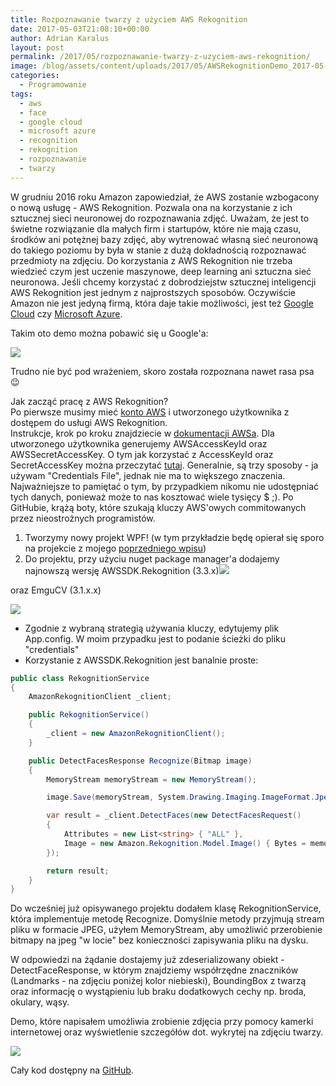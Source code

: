 ```yaml
---
title: Rozpoznawanie twarzy z użyciem AWS Rekognition
date: 2017-05-03T21:08:10+00:00
author: Adrian Karalus
layout: post
permalink: /2017/05/rozpoznawanie-twarzy-z-uzyciem-aws-rekognition/
image: /blog/assets/content/uploads/2017/05/AWSRekognitionDemo_2017-05-02_14-32-14.png
categories:
  - Programowanie
tags:
  - aws
  - face
  - google cloud
  - microsoft azure
  - recognition
  - rekognition
  - rozpoznawanie
  - twarzy
---
```

W grudniu 2016 roku Amazon zapowiedział, że AWS zostanie wzbogacony o nową usługę - AWS Rekognition. Pozwala ona na korzystanie z ich sztucznej sieci neuronowej do rozpoznawania zdjęć. Uważam, że jest to świetne rozwiązanie dla małych firm i startupów, które nie mają czasu, środków ani potężnej bazy zdjęć, aby wytrenować własną sieć neuronową do takiego poziomu by była w stanie z dużą dokładnością rozpoznawać przedmioty na zdjęciu. Do korzystania z AWS Rekognition nie trzeba wiedzieć czym jest uczenie maszynowe, deep learning ani sztuczna sieć neuronowa. Jeśli chcemy korzystać z dobrodziejstw sztucznej inteligencji AWS Rekognition jest jednym z najprostszych sposobów. Oczywiście Amazon nie jest jedyną firmą, która daje takie możliwości, jest też [Google Cloud](https://cloud.google.com/vision/) czy [Microsoft Azure](https://www.microsoft.com/cognitive-services/en-us/face-api).

Takim oto demo można pobawić się u Google'a:

![](/blog/assets/content/uploads/2017/05/chrome_2017-05-03_13-49-35.png)

Trudno nie być pod wrażeniem, skoro została rozpoznana nawet rasa psa 😉

Jak zacząć pracę z AWS Rekognition?  
Po pierwsze musimy mieć [konto AWS](http://docs.aws.amazon.com/AmazonSimpleDB/latest/DeveloperGuide/AboutAWSAccounts.html) i utworzonego użytkownika z dostępem do usługi AWS Rekognition.  
Instrukcje, krok po kroku znajdziecie w [dokumentacji AWSa](http://docs.aws.amazon.com/rekognition/latest/dg/setting-up.html). Dla utworzonego użytkownika generujemy AWSAccessKeyId oraz AWSSecretAccessKey. O tym jak korzystać z AccessKeyId oraz SecretAccessKey można przeczytać [tutaj](http://docs.aws.amazon.com/sdk-for-net/v3/developer-guide/net-dg-config-creds.html). Generalnie, są trzy sposoby - ja używam "Credentials File", jednak nie ma to większego znaczenia. Najważniejsze to pamiętać o tym, by przypadkiem nikomu nie udostępniać tych danych, ponieważ może to nas kosztować wiele tysięcy $ ;). Po GitHubie, krążą boty, które szukają kluczy AWS'owych commitowanych przez nieostrożnych programistów.

  1. Tworzymy nowy projekt WPF! (w tym przykładzie będę opierał się sporo na projekcie z mojego [poprzedniego wpisu](/blog/2015/05/wykrywanie-twarzy-przy-uzyciu-emgu-cv/))
  2. Do projektu, przy użyciu nuget package manager'a dodajemy najnowszą wersję AWSSDK.Rekognition (3.3.x)![](/blog/assets/content/uploads/2017/05/devenv_2017-05-02_13-48-37.png) 

oraz EmguCV (3.1.x.x)

![](/blog/assets/content/uploads/2017/05/devenv_2017-05-02_13-46-50.png)
    
* Zgodnie z wybraną strategią używania kluczy, edytujemy plik App.config. W moim przypadku jest to podanie ścieżki do pliku "credentials"
* Korzystanie z AWSSDK.Rekognition jest banalnie proste:

```csharp
public class RekognitionService
{
    AmazonRekognitionClient _client;

    public RekognitionService()
    {
        _client = new AmazonRekognitionClient();
    }

    public DetectFacesResponse Recognize(Bitmap image)
    {
        MemoryStream memoryStream = new MemoryStream();

        image.Save(memoryStream, System.Drawing.Imaging.ImageFormat.Jpeg);

        var result = _client.DetectFaces(new DetectFacesRequest()
        {
            Attributes = new List<string> { "ALL" },
            Image = new Amazon.Rekognition.Model.Image() { Bytes = memoryStream }
        });

        return result;
    }
}
```

Do wcześniej już opisywanego projektu dodałem klasę RekognitionService, która implementuje metodę Recognize. Domyślnie metody przyjmują stream pliku w formacie JPEG, użyłem MemoryStream, aby umożliwić przerobienie bitmapy na jpeg "w locie" bez konieczności zapisywania pliku na dysku.
        
W odpowiedzi na żądanie dostajemy już zdeserializowany obiekt - DetectFaceResponse, w którym znajdziemy współrzędne znaczników (Landmarks - na zdjęciu poniżej kolor niebieski), BoundingBox z twarzą oraz informację o wystąpieniu lub braku dodatkowych cechy np. broda, okulary, wąsy.
        
Demo, które napisałem umożliwia zrobienie zdjęcia przy pomocy kamerki internetowej oraz wyświetlenie szczegółów dot. wykrytej na zdjęciu twarzy.
        
![](/blog/assets/content/uploads/2017/05/AWSRekognitionDemo_2017-05-02_14-32-14.png)

Cały kod dostępny na [GitHub](https://github.com/AdrianRamzes/AWSRekognitionDemo).